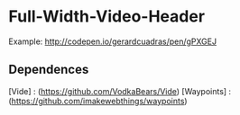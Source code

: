 # Full-Width-Video-Header

Example: http://codepen.io/gerardcuadras/pen/gPXGEJ

## Dependences

[Vide] : (https://github.com/VodkaBears/Vide)
[Waypoints] : (https://github.com/imakewebthings/waypoints)
